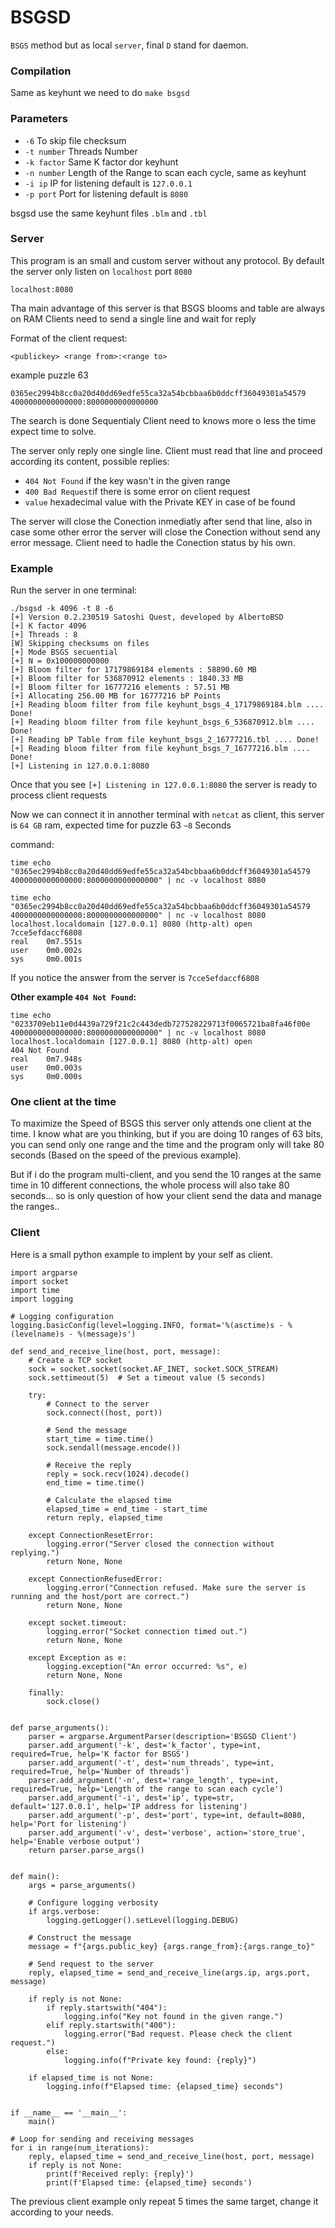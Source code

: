 # BSGSD

`BSGS` method  but as local `server`, final `D` stand for daemon.

### Compilation
Same as keyhunt we need to do 
```make bsgsd```

### Parameters

 - `-6` To skip file checksum
 - `-t number` Threads Number
 - `-k factor` Same K factor dor keyhunt
 - `-n number` Length of the Range to scan each cycle, same as keyhunt
 - `-i ip`     IP for listening default is `127.0.0.1`
 - `-p port`   Port for listening default is `8080`

bsgsd use the same keyhunt files `.blm` and `.tbl` 

### Server
This program is an small and custom server without any protocol.
By default the server only listen on `localhost` port `8080`
```
localhost:8080
```
Tha main advantage of this server is that BSGS blooms and table are always on RAM
Clients need to send a single line and wait for reply

Format of the client request:
```
<publickey> <range from>:<range to>
```
example puzzle 63

```
0365ec2994b8cc0a20d40dd69edfe55ca32a54bcbbaa6b0ddcff36049301a54579 4000000000000000:8000000000000000
```
The search is done Sequentialy Client need to knows more o less the time expect time to solve.

The server only reply one single line. Client must read that line and proceed according its content, possible replies:

 - `404 Not Found` if the key wasn't in the given range
 - `400 Bad Request`if there is some error on client request
 - `value` hexadecimal value with the Private KEY in case of be found 

The server will close the Conection inmediatly after send that line, also in case some other error the server will close the Conection without send any error message. Client need to hadle the Conection status by his own.

### Example

Run the server in one terminal:
```
./bsgsd -k 4096 -t 8 -6
[+] Version 0.2.230519 Satoshi Quest, developed by AlbertoBSD
[+] K factor 4096
[+] Threads : 8
[W] Skipping checksums on files
[+] Mode BSGS secuential
[+] N = 0x100000000000
[+] Bloom filter for 17179869184 elements : 58890.60 MB
[+] Bloom filter for 536870912 elements : 1840.33 MB
[+] Bloom filter for 16777216 elements : 57.51 MB
[+] Allocating 256.00 MB for 16777216 bP Points
[+] Reading bloom filter from file keyhunt_bsgs_4_17179869184.blm .... Done!
[+] Reading bloom filter from file keyhunt_bsgs_6_536870912.blm .... Done!
[+] Reading bP Table from file keyhunt_bsgs_2_16777216.tbl .... Done!
[+] Reading bloom filter from file keyhunt_bsgs_7_16777216.blm .... Done!
[+] Listening in 127.0.0.1:8080
```
Once that you see `[+] Listening in 127.0.0.1:8080` the server is ready to process client requests

Now we can connect it in annother terminal with `netcat` as client, this server is `64 GB` ram, expected time for puzzle 63 `~8` Seconds

command:
```
time echo "0365ec2994b8cc0a20d40dd69edfe55ca32a54bcbbaa6b0ddcff36049301a54579 4000000000000000:8000000000000000" | nc -v localhost 8080
```
```
time echo "0365ec2994b8cc0a20d40dd69edfe55ca32a54bcbbaa6b0ddcff36049301a54579 4000000000000000:8000000000000000" | nc -v localhost 8080
localhost.localdomain [127.0.0.1] 8080 (http-alt) open
7cce5efdaccf6808
real    0m7.551s
user    0m0.002s
sys     0m0.001s
```
If you notice the answer from the server is `7cce5efdaccf6808`

**Other example `404 Not Found`:**

```
time echo "0233709eb11e0d4439a729f21c2c443dedb727528229713f0065721ba8fa46f00e 4000000000000000:8000000000000000" | nc -v localhost 8080
localhost.localdomain [127.0.0.1] 8080 (http-alt) open
404 Not Found
real    0m7.948s
user    0m0.003s
sys     0m0.000s
```

### One client at the time
To maximize the Speed of BSGS this server only attends one client at the time.
I know what are you thinking, but if you are doing 10 ranges of 63 bits, you can send only one range and the time and the program only will take 80 seconds (Based on the speed of the previous example).

But if i do the program multi-client, and you send the 10 ranges at the same time in 10 different connections, the whole process will also take 80 seconds... so is only question of how your client send the data and manage the ranges..

### Client

Here is a small python example to implent by your self as client.

```
import argparse
import socket
import time
import logging

# Logging configuration
logging.basicConfig(level=logging.INFO, format='%(asctime)s - %(levelname)s - %(message)s')

def send_and_receive_line(host, port, message):
    # Create a TCP socket
    sock = socket.socket(socket.AF_INET, socket.SOCK_STREAM)
    sock.settimeout(5)  # Set a timeout value (5 seconds)

    try:
        # Connect to the server
        sock.connect((host, port))

        # Send the message
        start_time = time.time()
        sock.sendall(message.encode())

        # Receive the reply
        reply = sock.recv(1024).decode()
        end_time = time.time()

        # Calculate the elapsed time
        elapsed_time = end_time - start_time
        return reply, elapsed_time

    except ConnectionResetError:
        logging.error("Server closed the connection without replying.")
        return None, None

    except ConnectionRefusedError:
        logging.error("Connection refused. Make sure the server is running and the host/port are correct.")
        return None, None

    except socket.timeout:
        logging.error("Socket connection timed out.")
        return None, None

    except Exception as e:
        logging.exception("An error occurred: %s", e)
        return None, None

    finally:
        sock.close()


def parse_arguments():
    parser = argparse.ArgumentParser(description='BSGSD Client')
    parser.add_argument('-k', dest='k_factor', type=int, required=True, help='K factor for BSGS')
    parser.add_argument('-t', dest='num_threads', type=int, required=True, help='Number of threads')
    parser.add_argument('-n', dest='range_length', type=int, required=True, help='Length of the range to scan each cycle')
    parser.add_argument('-i', dest='ip', type=str, default='127.0.0.1', help='IP address for listening')
    parser.add_argument('-p', dest='port', type=int, default=8080, help='Port for listening')
    parser.add_argument('-v', dest='verbose', action='store_true', help='Enable verbose output')
    return parser.parse_args()


def main():
    args = parse_arguments()

    # Configure logging verbosity
    if args.verbose:
        logging.getLogger().setLevel(logging.DEBUG)

    # Construct the message
    message = f"{args.public_key} {args.range_from}:{args.range_to}"

    # Send request to the server
    reply, elapsed_time = send_and_receive_line(args.ip, args.port, message)

    if reply is not None:
        if reply.startswith("404"):
            logging.info("Key not found in the given range.")
        elif reply.startswith("400"):
            logging.error("Bad request. Please check the client request.")
        else:
            logging.info(f"Private key found: {reply}")

    if elapsed_time is not None:
        logging.info(f"Elapsed time: {elapsed_time} seconds")


if __name__ == '__main__':
    main()

# Loop for sending and receiving messages
for i in range(num_iterations):
    reply, elapsed_time = send_and_receive_line(host, port, message)
    if reply is not None:
        print(f'Received reply: {reply}')
        print(f'Elapsed time: {elapsed_time} seconds')
```

The previous client example only repeat 5 times the same target, change it according to your needs.
